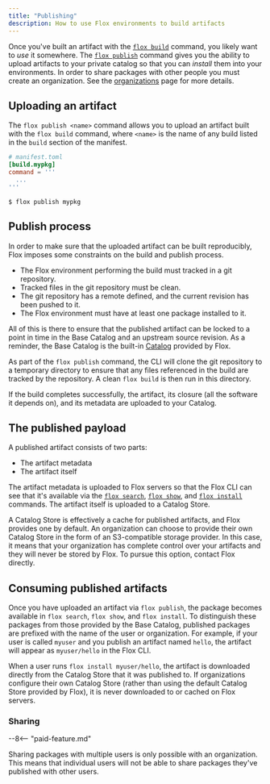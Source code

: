 ```yaml
---
title: "Publishing"
description: How to use Flox environments to build artifacts 
---
```


Once you've built an artifact with the [`flox build`][flox-build] command, you likely want to _use_ it somewhere.
The [`flox publish`][flox-publish] command gives you the ability to upload artifacts to your private catalog so that you can _install_ them into your environments.
In order to share packages with other people you must create an organization.
See the [organizations][organizations-concept] page for more details.

## Uploading an artifact

The `flox publish <name>` command allows you to upload an artifact built with the `flox build` command, where `<name>` is the name of any build listed in the `build` section of the manifest.

```toml
# manifest.toml
[build.mypkg]
command = '''
  ...
'''
```

```console
$ flox publish mypkg
```

## Publish process

In order to make sure that the uploaded artifact can be built reproducibly,
Flox imposes some constraints on the build and publish process.

- The Flox environment performing the build must tracked in a git repository.
- Tracked files in the git repository must be clean.
- The git repository has a remote defined, and the current revision has been pushed to it.
- The Flox environment must have at least one package installed to it.

All of this is there to ensure that the published artifact can be locked to a point in time in the Base Catalog and an upstream source revision.
As a reminder, the Base Catalog is the built-in [Catalog][catalog-concept] provided by Flox.

As part of the `flox publish` command, the CLI will clone the git repository to a temporary directory to ensure that any files referenced in the build are tracked by the repository.
A clean `flox build` is then run in this directory.

If the build completes successfully, the artifact, its closure (all the software it depends on), and its metadata are uploaded to your Catalog.

## The published payload

A published artifact consists of two parts:

- The artifact metadata
- The artifact itself

The artifact metadata is uploaded to Flox servers so that the Flox CLI can see that it's available via the [`flox search`][flox-search], [`flox show`][flox-show], and [`flox install`][flox-install] commands.
The artifact itself is uploaded to a Catalog Store.

A Catalog Store is effectively a cache for published artifacts, and Flox provides one by default.
An organization can choose to provide their own Catalog Store in the form of an S3-compatible storage provider.
In this case, it means that your organization has complete control over your artifacts and they will never be stored by Flox.
To pursue this option, contact Flox directly.

## Consuming published artifacts

Once you have uploaded an artifact via `flox publish`, the package becomes available in `flox search`, `flox show`, and `flox install`.
To distinguish these packages from those provided by the Base Catalog, published packages are prefixed with the name of the user or organization.
For example, if your user is called `myuser` and you publish an artifact named `hello`, the artifact will appear as `myuser/hello` in the Flox CLI.

When a user runs `flox install myuser/hello`, the artifact is downloaded directly from the Catalog Store that it was published to.
If organizations configure their own Catalog Store (rather than using the default Catalog Store provided by Flox), it is never downloaded to or cached on Flox servers.

### Sharing

--8<-- "paid-feature.md"

Sharing packages with multiple users is only possible with an organization.
This means that individual users will not be able to share packages they've published with other users.

[builds-concept]: ./manifest-builds.md
[catalog-concept]: ./packages-and-catalog.md
[flox-build]: ../reference/command-reference/flox-build.md
[flox-publish]: ../reference/command-reference/flox-publish.md
[flox-search]: ../reference/command-reference/flox-search.md
[flox-show]: ../reference/command-reference/flox-show.md
[flox-install]: ../reference/command-reference/flox-install.md
[organizations-concept]: ./organizations.md
